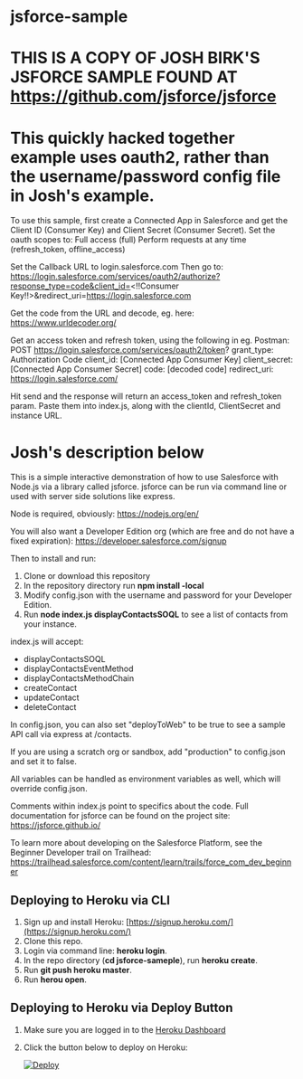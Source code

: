 # jsforce-sample

# THIS IS A COPY OF JOSH BIRK'S JSFORCE SAMPLE FOUND AT https://github.com/jsforce/jsforce
# This quickly hacked together example uses oauth2, rather than the username/password config file in Josh's example.

To use this sample, first create a Connected App in Salesforce and get the Client ID (Consumer Key) and Client Secret (Consumer Secret). 
Set the oauth scopes to:
Full access (full)
Perform requests at any time (refresh_token, offline_access)

Set the Callback URL to login.salesforce.com
Then go to:
https://login.salesforce.com/services/oauth2/authorize?response_type=code&client_id=<!!Consumer Key!!>&redirect_uri=https://login.salesforce.com

Get the code from the URL and decode, eg. here: https://www.urldecoder.org/

Get an access token and refresh token, using the following in eg. Postman:
POST https://login.salesforce.com/services/oauth2/token?
grant_type: Authorization Code 
client_id: [Connected App Consumer Key]
client_secret: [Connected App Consumer Secret]
code: [decoded code]
redirect_uri: https://login.salesforce.com/

Hit send and the response will return an access_token and refresh_token param. Paste them into index.js, along with the clientId, ClientSecret and instance URL.


# Josh's description below
This is a simple interactive demonstration of how to use Salesforce with Node.js via a library called jsforce.  jsforce can be run via command line or used with server side solutions like express.

Node is required, obviously: https://nodejs.org/en/

You will also want a Developer Edition org (which are free and do not have a fixed expiration): https://developer.salesforce.com/signup

Then to install and run:

1. Clone or download this repository
2. In the repository directory run **npm install -local**
3. Modify config.json with the username and password for your Developer Edition.
4. Run **node index.js displayContactsSOQL** to see a list of contacts from your instance.

index.js will accept:
* displayContactsSOQL
* displayContactsEventMethod
* displayContactsMethodChain
* createContact
* updateContact
* deleteContact

In config.json, you can also set "deployToWeb" to be true to see a sample API call via express at /contacts.

If you are using a scratch org or sandbox, add "production" to config.json and set it to false.

All variables can be handled as environment variables as well, which will override config.json.

Comments within index.js point to specifics about the code.  Full documentation for jsforce can be found on the project site: https://jsforce.github.io/

To learn more about developing on the Salesforce Platform, see the Beginner Developer trail on Trailhead: https://trailhead.salesforce.com/content/learn/trails/force_com_dev_beginner

## Deploying to Heroku via CLI

1. Sign up and install Heroku: [https://signup.heroku.com/](https://signup.heroku.com/)
1. Clone this repo.
1. Login via command line: **heroku login**.
1. In the repo directory (**cd jsforce-sameple**), run **heroku create**.
1. Run **git push heroku master**.
1. Run **herou open**.

## Deploying to Heroku via Deploy Button

1. Make sure you are logged in to the [Heroku Dashboard](https://dashboard.heroku.com/)
1. Click the button below to deploy on Heroku:

    [![Deploy](https://www.herokucdn.com/deploy/button.png)](https://heroku.com/deploy)




